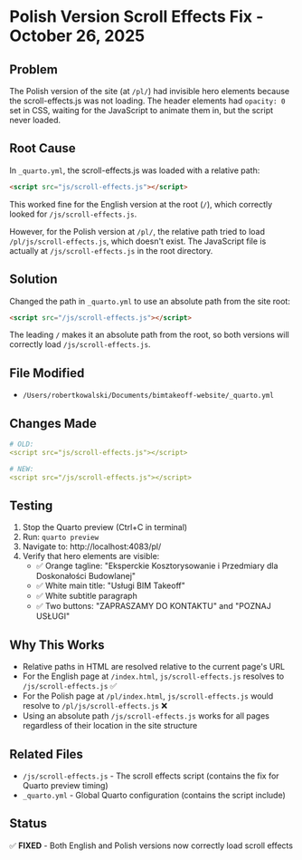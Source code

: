 # Polish Version Scroll Effects Fix - October 26, 2025

## Problem
The Polish version of the site (at `/pl/`) had invisible hero elements because the scroll-effects.js was not loading. The header elements had `opacity: 0` set in CSS, waiting for the JavaScript to animate them in, but the script never loaded.

## Root Cause
In `_quarto.yml`, the scroll-effects.js was loaded with a relative path:
```html
<script src="js/scroll-effects.js"></script>
```

This worked fine for the English version at the root (`/`), which correctly looked for `/js/scroll-effects.js`.

However, for the Polish version at `/pl/`, the relative path tried to load `/pl/js/scroll-effects.js`, which doesn't exist. The JavaScript file is actually at `/js/scroll-effects.js` in the root directory.

## Solution
Changed the path in `_quarto.yml` to use an absolute path from the site root:
```html
<script src="/js/scroll-effects.js"></script>
```

The leading `/` makes it an absolute path from the root, so both versions will correctly load `/js/scroll-effects.js`.

## File Modified
- `/Users/robertkowalski/Documents/bimtakeoff-website/_quarto.yml`

## Changes Made
```yaml
# OLD:
<script src="js/scroll-effects.js"></script>

# NEW:
<script src="/js/scroll-effects.js"></script>
```

## Testing
1. Stop the Quarto preview (Ctrl+C in terminal)
2. Run: `quarto preview`
3. Navigate to: http://localhost:4083/pl/
4. Verify that hero elements are visible:
   - ✅ Orange tagline: "Eksperckie Kosztorysowanie i Przedmiary dla Doskonałości Budowlanej"
   - ✅ White main title: "Usługi BIM Takeoff"
   - ✅ White subtitle paragraph
   - ✅ Two buttons: "ZAPRASZAMY DO KONTAKTU" and "POZNAJ USŁUGI"

## Why This Works
- Relative paths in HTML are resolved relative to the current page's URL
- For the English page at `/index.html`, `js/scroll-effects.js` resolves to `/js/scroll-effects.js` ✅
- For the Polish page at `/pl/index.html`, `js/scroll-effects.js` would resolve to `/pl/js/scroll-effects.js` ❌
- Using an absolute path `/js/scroll-effects.js` works for all pages regardless of their location in the site structure

## Related Files
- `/js/scroll-effects.js` - The scroll effects script (contains the fix for Quarto preview timing)
- `_quarto.yml` - Global Quarto configuration (contains the script include)

## Status
✅ **FIXED** - Both English and Polish versions now correctly load scroll effects
